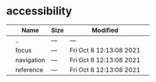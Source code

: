 # accessibility

<table><thead><tr class="header"><th></th><th>Name</th><th>Size</th><th>Modified</th><th></th></tr></thead><tbody><tr class="odd"><td></td><td><span class="goup">..</span></td><td>—</td><td>—</td><td></td></tr><tr class="even"><td></td><td><span class="name">focus</span></td><td>—</td><td>Fri Oct 8 12:13:08 2021</td><td></td></tr><tr class="odd"><td></td><td><span class="name">navigation</span></td><td>—</td><td>Fri Oct 8 12:13:08 2021</td><td></td></tr><tr class="even"><td></td><td><span class="name">reference</span></td><td>—</td><td>Fri Oct 8 12:13:08 2021</td><td></td></tr></tbody></table>
